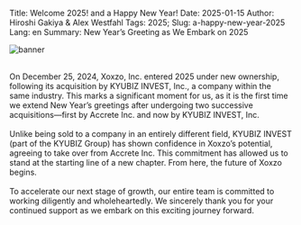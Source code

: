 Title: Welcome 2025! and a Happy New Year!
Date: 2025-01-15
Author: Hiroshi Gakiya & Alex Westfahl
Tags: 2025;
Slug: a-happy-new-year-2025
Lang: en
Summary: New Year’s Greeting as We Embark on 2025

![banner]({filename}/images/2025EN_blog.png)

<br>
On December 25, 2024, Xoxzo, Inc. entered 2025 under new ownership, following its acquisition by KYUBIZ INVEST, Inc., a company within the same industry. This marks a significant moment for us, as it is the first time we extend New Year’s greetings after undergoing two successive acquisitions—first by Accrete Inc. and now by KYUBIZ INVEST, Inc.<br>
<br>
Unlike being sold to a company in an entirely different field, KYUBIZ INVEST (part of the KYUBIZ Group) has shown confidence in Xoxzo’s potential, agreeing to take over from Accrete Inc. This commitment has allowed us to stand at the starting line of a new chapter. From here, the future of Xoxzo begins.<br>
<br>
To accelerate our next stage of growth, our entire team is committed to working diligently and wholeheartedly. We sincerely thank you for your continued support as we embark on this exciting journey forward.